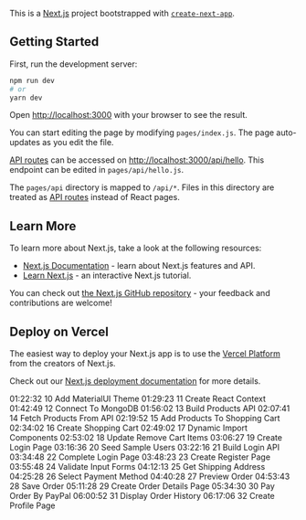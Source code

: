 This is a [Next.js](https://nextjs.org/) project bootstrapped with [`create-next-app`](https://github.com/vercel/next.js/tree/canary/packages/create-next-app).

## Getting Started

First, run the development server:

```bash
npm run dev
# or
yarn dev
```

Open [http://localhost:3000](http://localhost:3000) with your browser to see the result.

You can start editing the page by modifying `pages/index.js`. The page auto-updates as you edit the file.

[API routes](https://nextjs.org/docs/api-routes/introduction) can be accessed on [http://localhost:3000/api/hello](http://localhost:3000/api/hello). This endpoint can be edited in `pages/api/hello.js`.

The `pages/api` directory is mapped to `/api/*`. Files in this directory are treated as [API routes](https://nextjs.org/docs/api-routes/introduction) instead of React pages.

## Learn More

To learn more about Next.js, take a look at the following resources:

- [Next.js Documentation](https://nextjs.org/docs) - learn about Next.js features and API.
- [Learn Next.js](https://nextjs.org/learn) - an interactive Next.js tutorial.

You can check out [the Next.js GitHub repository](https://github.com/vercel/next.js/) - your feedback and contributions are welcome!

## Deploy on Vercel

The easiest way to deploy your Next.js app is to use the [Vercel Platform](https://vercel.com/new?utm_medium=default-template&filter=next.js&utm_source=create-next-app&utm_campaign=create-next-app-readme) from the creators of Next.js.

Check out our [Next.js deployment documentation](https://nextjs.org/docs/deployment) for more details.




01:22:32 10 Add MaterialUI Theme
01:29:23 11 Create React Context
01:42:49 12 Connect To MongoDB
01:56:02 13 Build Products API
02:07:41 14 Fetch Products From API
02:19:52 15 Add Products To Shopping Cart
02:34:02 16 Create Shopping Cart
02:49:02 17 Dynamic Import Components
02:53:02 18 Update Remove Cart Items
03:06:27 19 Create Login Page
03:16:36 20 Seed Sample Users
03:22:16 21 Build Login API
03:34:48 22 Complete Login Page
03:48:23 23 Create Register Page
03:55:48 24 Validate Input Forms
04:12:13 25 Get Shipping Address 
04:25:28 26 Select Payment Method
04:40:28 27 Preview Order
04:53:43 28 Save Order
05:11:28 29 Create Order Details Page
05:34:30 30 Pay Order By PayPal
06:00:52 31 Display Order History
06:17:06 32 Create Profile Page